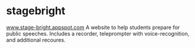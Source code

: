 # stagebright
www.stage-bright.appspot.com
A website to help students prepare for public speeches. Includes a recorder, teleprompter with voice-recognition, and additional recoures.
